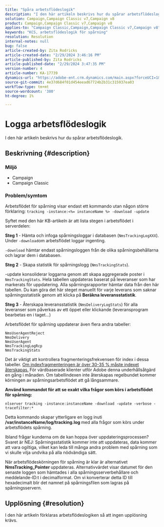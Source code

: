 ```yaml
---
title: "Spåra arbetsflödeslogik"
description: "I den här artikeln beskrivs hur du spårar arbetsflödeslogik."
solution: Campaign,Campaign Classic v7,Campaign v8
product: Campaign,Campaign Classic v7,Campaign v8
applies-to: "Campaign Classic,Campaign,Campaign Classic v7,Campaign v8"
keywords: "KCS, arbetsflödeslogik för spårning"
resolution: Resolution
internal-notes: null
bug: false
article-created-by: Zita Rodricks
article-created-date: "2/29/2024 3:46:16 PM"
article-published-by: Zita Rodricks
article-published-date: "2/29/2024 3:47:35 PM"
version-number: 4
article-number: KA-17739
dynamics-url: "https://adobe-ent.crm.dynamics.com/main.aspx?forceUCI=1&pagetype=entityrecord&etn=knowledgearticle&id=ba0836ab-19d7-ee11-9078-000d3a3110f0"
source-git-commit: 4e37d684f01d454eead67724b2b31c315937ea03
workflow-type: tm+mt
source-wordcount: '380'
ht-degree: 1%

---
```


# Logga arbetsflödeslogik


I den här artikeln beskrivs hur du spårar arbetsflödeslogik.

## Beskrivning {#description}


### <b>Miljö</b>

- Campaign
- Campaign Classic




### <b>Problem/symtom</b>

Arbetsflödet för spårning visar endast ett kommando utan någon större förklaring: `tracking -instance:<%= instanceName %> -download -update`



Syftet med den här KB-artikeln är att lista stegen i arbetsflödet i serverdelen:

<b>Steg 1</b> - Hämta och infoga spårningsloggar i databasen (`NmsTrackingLogXXX`). Under `-download`om arbetsflödet loggar ingenting.

`-download` hämtar endast spårningsloggen från de olika spårningsbehållarna och lagrar dem i databasen.

<b>Steg 2</b> - Skapa statistik för spårningslogg (`NmsTrackingStats`).

-update konsoliderar loggarna genom att skapa aggregerade poster i `NmsTrackingStats`. Hela tabellen uppdateras baserat på leveranser som har markerats för uppdatering. Alla spårningsrapporter hämtar data från den här tabellen. Du kan göra det här steget manuellt för varje leverans som saknar spårningsstatistik genom att klicka på <b>Beräkna leveransstatistik</b>.

<b>Steg 3</b> - Återskapa leveransstatistik (`NmsDeliveryLogStats`) för alla leveranser som påverkas av ett öppet eller klickande (leveransprogram bearbetas en i taget...)

Arbetsflödet för spårning uppdaterar även flera andra tabeller:




```
NmsUserAgentReject 
NmsDelivery 
NmsUserAgent 
NmsTrackingLogRcp 
NmsTrackingStats
```


Det är viktigt att kontrollera fragmenteringsfrekvensen för index i dessa tabeller. <u>Om indexfragmenteringen är över 30-35 % måste indexet återskapas.</u> För värdbaserade klienter utför Adobe denna underhållsåtgärd en gång i månaden. Om tabellindexen inte återskapas regelbundet kommer körningen av spårningsarbetsflödet att gå långsammare.

<b>Använd kommandot för att se exakt vilka frågor som körs i arbetsflödet för spårning:</b>

`nlserver tracking -instance:instanceName -download -update -verbose -tracefilter:*`

Detta kommando skapar ytterligare en logg inuti <b>/var/instanceName/log/tracking.log </b>med alla frågor som körs under arbetsflödets spårning.

Ibland frågar kunderna om de kan hoppa över uppdateringsprocessen? Svaret är NEJ: Spårningsstatistik kommer inte att uppdateras, data kommer att vara ogiltiga, vilket kan leda till många andra problem med spårning som vi skulle vilja undvika på alla nödvändiga sätt.

När arbetsflödeskörningen för spårning är klar är alternativet <b>NmsTracking_Pointer </b>uppdateras. Alternativvärdet visar datumet för den senaste loggen som hämtades i alla spårningsserverbehållare och meddelande-ID:t i decimalformat. Om vi konverterar detta ID till hexadecimalt blir det namnet på spårningsfilen som lagras på spårningsservern.


## Upplösning {#resolution}


I den här artikeln förklaras arbetsflödeslogiken så att ingen upplösning krävs.
